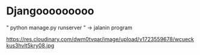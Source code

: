 # Djangooooooooo

" python manage.py runserver " -> jalanin program



https://res.cloudinary.com/dwm0tvqar/image/upload/v1723559678/wcueckkus3hvlt5kry08.jpg 
